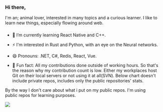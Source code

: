 ### Hi there, 
I'm an; animal lover,
interested in many topics and a curious learner. 
I like to learn new things, especially flowing around web.
<!--

#I’m currently working on a CRM+ERP system(React+Laravel+MaterialUI), and a book management system(React+.NETCoreAPI+AntDesign), all outside of work.
**kubila/kubila** is a ✨ _special_ ✨ repository because its `README.md` (this file) appears on your GitHub profile.

Here are some ideas to get you started:

- 🌱 I’m currently learning ...
- 👯 I’m looking to collaborate on ...
- 🤔 I’m looking for help with ...
- 💬 Ask me about ...
- 📫 How to reach me: ...
- 😄 Pronouns: ...
-->
 
###
 - 🌱 I’m currently learning React Native and C++.
 
 - ⚡ I'm interested in Rust and Python, with an eye on the Neural networks.
 
 - 😄 Pronouns: .NET, C#, Redis, React, Vue.

 - 🤔 Fun fact: All my contributions done outside of working hours. So that's the reason why my contribution count is low. Either my workplaces host Git on their local servers or not using it at all(SVN). Below chart doesn't include private repos, includes only the public repositories' stats.
  
  By the way I don't care about what i put on my public repos. I'm using public repos for learning purposes.
  
  <a href="https://github.com/kubila">
  <img align="center" src="https://github-readme-stats.vercel.app/api/top-langs/?username=kubila&count_private=false&layout=compact&show_icons=true&theme=vue" />
</a>
<!--
<a href="https://github.com/kubila">
  <img align="center" src="https://github-readme-stats.vercel.app/api?username=kubila&count_private=true" /> 
</a>-->
